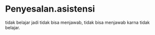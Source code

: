 # Penyesalan.asistensi
tidak belajar jadi tidak bisa menjawab, tidak bisa menjawab karna  tidak belajar.   

